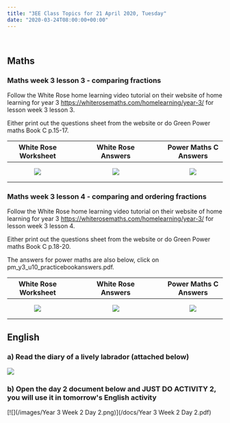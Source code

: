 ```yaml
---
title: "3EE Class Topics for 21 April 2020, Tuesday"
date: "2020-03-24T08:00:00+00:00"
---
```


&nbsp;

## Maths

### Maths week 3 lesson 3 - comparing fractions

Follow the White Rose home learning video tutorial on their website of home learning for year 3 https://whiterosemaths.com/homelearning/year-3/ for lesson week 3 lesson 3.

Either print out the questions sheet from the website or do Green Power maths Book C p.15-17.

**White Rose Worksheet** | &nbsp; &nbsp; | &nbsp; &nbsp; | **White Rose Answers** | &nbsp; &nbsp; | &nbsp; &nbsp; | **Power Maths C Answers**
:---: | :---: | :---: | :---: | :---: | :---: | :---:
[![](/images/whiterose/y3/Lesson-3-Y3-Summer-Block-1-WO4-Compare-fractions-2020.png)](/docs/whiterose/y3/Lesson-3-Y3-Summer-Block-1-WO4-Compare-fractions-2020.pdf) | &nbsp; &nbsp; | &nbsp; &nbsp; | [![](/images/whiterose/y3/Lesson-3-Y3-Summer-Block-1-ANS4-Compare-fractions-2020.png)](/docs/whiterose/y3/Lesson-3-Y3-Summer-Block-1-ANS4-Compare-fractions-2020.pdf) | &nbsp; &nbsp; | &nbsp; &nbsp; | [![](/images/powermaths/y3/pm_y3_u10_practicebookanswers.png)](/docs/powermaths/y3/pm_y3_u10_practicebookanswers.pdf)


### Maths week 3 lesson 4 - comparing and ordering fractions

Follow the White Rose home learning video tutorial on their website of home learning for year 3 https://whiterosemaths.com/homelearning/year-3/ for lesson week 3 lesson 4.

Either print out the questions sheet from the website or do Green Power maths Book C p.18-20.

The answers for power maths are also below, click on pm_y3_u10_practicebookanswers.pdf.

**White Rose Worksheet** | &nbsp; &nbsp; | &nbsp; &nbsp; | **White Rose Answers** | &nbsp; &nbsp; | &nbsp; &nbsp; | **Power Maths C Answers**
:---: | :---: | :---: | :---: | :---: | :---: | :---:
[![](/images/whiterose/y3/Lesson-4-Y3-Summer-Block-1-WO5-Order-fractions-2020.png)](/docs/whiterose/y3/Lesson-4-Y3-Summer-Block-1-WO5-Order-fractions-2020.pdf) | &nbsp; &nbsp; | &nbsp; &nbsp; | [![](/images/whiterose/y3/Lesson-4-Y3-Summer-Block-1-ANS5-Order-fractions-2020.png)](/docs/whiterose/y3/Lesson-4-Y3-Summer-Block-1-ANS5-Order-fractions-2020.pdf) | &nbsp; &nbsp; | &nbsp; &nbsp; | [![](/images/powermaths/y3/pm_y3_u10_practicebookanswers.png)](/docs/powermaths/y3/pm_y3_u10_practicebookanswers.pdf)

## English

### a) Read the diary of a lively labrador (attached below)

[![](/images/GR_diary_of_a_lively_labrador.png)](/docs/GR_diary_of_a_lively_labrador.pdf)

### b) Open the day 2 document below and JUST DO ACTIVITY 2, you will use it in tomorrow's English activity

 [![](/images/Year 3 Week 2 Day 2.png)](/docs/Year 3 Week 2 Day 2.pdf)

<br/>
<br/>

